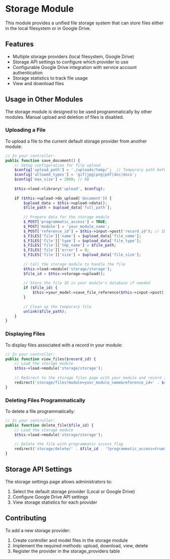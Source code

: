 # Storage Module

This module provides a unified file storage system that can store files either in the local filesystem or in Google Drive.

## Features

- Multiple storage providers (local filesystem, Google Drive)
- Storage API settings to configure which provider to use
- Configurable Google Drive integration with service account authentication
- Storage statistics to track file usage
- View and download files

## Usage in Other Modules

The storage module is designed to be used programmatically by other modules. Manual upload and deletion of files is disabled.

### Uploading a File

To upload a file to the current default storage provider from another module:

```php
// In your controller:
public function save_document() {
    // Setup configuration for file upload
    $config['upload_path'] = './uploads/temp/';  // Temporary path before moving to storage
    $config['allowed_types'] = 'gif|jpg|png|pdf|doc|docx';
    $config['max_size'] = 2000; // KB
    
    $this->load->library('upload', $config);
    
    if ($this->upload->do_upload('document')) {
        $upload_data = $this->upload->data();
        $file_path = $upload_data['full_path'];
        
        // Prepare data for the storage module
        $_POST['programmatic_access'] = TRUE;
        $_POST['module'] = 'your_module_name';
        $_POST['reference_id'] = $this->input->post('record_id'); // ID of the record this file belongs to
        $_FILES['file']['name'] = $upload_data['file_name'];
        $_FILES['file']['type'] = $upload_data['file_type'];
        $_FILES['file']['tmp_name'] = $file_path;
        $_FILES['file']['error'] = 0;
        $_FILES['file']['size'] = $upload_data['file_size'];
        
        // Call the storage module to handle the file
        $this->load->module('storage/storage');
        $file_id = $this->storage->upload();
        
        // Store the file ID in your module's database if needed
        if ($file_id) {
            $this->your_model->save_file_reference($this->input->post('record_id'), $file_id);
        }
        
        // Clean up the temporary file
        unlink($file_path);
    }
}
```

### Displaying Files

To display files associated with a record in your module:

```php
// In your controller:
public function view_files($record_id) {
    // Load the storage module
    $this->load->module('storage/storage');
    
    // Redirect to the storage files page with your module and record ID as filters
    redirect('storage/files?module=your_module_name&reference_id=' . $record_id);
}
```

### Deleting Files Programmatically

To delete a file programmatically:

```php
// In your controller:
public function delete_file($file_id) {
    // Load the storage module
    $this->load->module('storage/storage');
    
    // Delete the file with programmatic access flag
    redirect('storage/delete/' . $file_id . '?programmatic_access=true&module=your_module_name&reference_id=' . $record_id);
}
```

## Storage API Settings

The storage settings page allows administrators to:

1. Select the default storage provider (Local or Google Drive)
2. Configure Google Drive API settings
3. View storage statistics for each provider

## Contributing

To add a new storage provider:

1. Create controller and model files in the storage module
2. Implement the required methods: upload, download, view, delete
3. Register the provider in the storage_providers table 